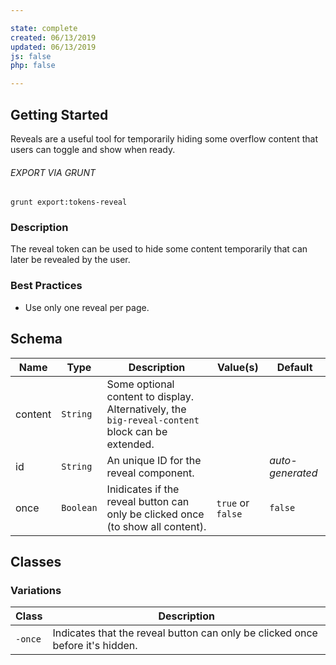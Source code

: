 ```yaml
---

state: complete
created: 06/13/2019
updated: 06/13/2019
js: false
php: false

---
```


## Getting Started

Reveals are a useful tool for temporarily hiding some overflow content that users can toggle and show when ready.

###### EXPORT VIA GRUNT

```
grunt export:tokens-reveal
```


### Description

The reveal token can be used to hide some content temporarily that can later be revealed by the user.


### Best Practices

- Use only one reveal per page.


## Schema

| Name    | Type        | Description                                                                                   | Value(s)          | Default           |
|---------|-------------|-----------------------------------------------------------------------------------------------|-------------------|-------------------|
| content | `String`    | Some optional content to display. Alternatively, the `big-reveal-content` block can be extended.  |                   |                   |
| id      | `String`    | An unique ID for the reveal component.                                                        |                   | *auto-generated*  |
| once    | `Boolean`   | Inidicates if the reveal button can only be clicked once (to show all content).               | `true` or `false` | `false`           |


## Classes

### Variations

| Class     | Description                                                                   |
|-----------|-------------------------------------------------------------------------------|
| `-once`   | Indicates that the reveal button can only be clicked once before it's hidden. |
